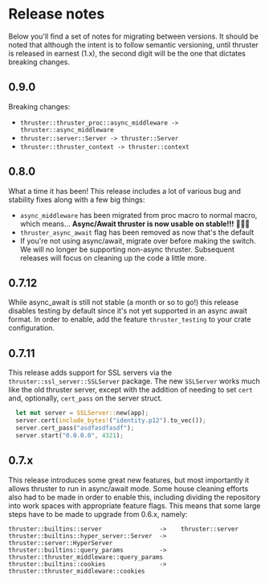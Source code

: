 # Release notes

Below you'll find a set of notes for migrating between versions. It should be noted that although the intent is to follow semantic versioning, until thruster is released in earnest (1.x), the second digit will be the one that dictates breaking changes.

## 0.9.0

Breaking changes:
- `thruster::thruster_proc::async_middleware -> thruster::async_middleware`
- `thruster::server::Server -> thruster::Server`
- `thruster::thruster_context -> thruster::context`

## 0.8.0

What a time it has been! This release includes a lot of various bug and stability fixes along with a few big things:
- `async_middleware` has been migrated from proc macro to normal macro, which means... **Async/Await thruster is now usable on stable!!!** 🎉🎉🎉
- `thruster_async_await` flag has been removed as now that's the default
- If you're not using async/await, migrate over before making the switch. We will no longer be supporting non-async thruster. Subsequent releases will focus on cleaning up the code a little more.

## 0.7.12

While async_await is still not stable (a month or so to go!) this release disables testing by default since it's not yet supported in an async await format. In order to enable, add the feature `thruster_testing` to your crate configuration.

## 0.7.11

This release adds support for SSL servers via the `thruster::ssl_server::SSLServer` package. The new `SSLServer` works much like the old thruster server, except with the addition of needing to set `cert` and, optionally, `cert_pass` on the server struct.

```rust
  let mut server = SSLServer::new(app);
  server.cert(include_bytes!("identity.p12").to_vec());
  server.cert_pass("asdfasdfasdf");
  server.start("0.0.0.0", 4321);
```

## 0.7.x

This release introduces some great new features, but most importantly it allows thruster to run in async/await mode. Some house cleaning efforts also had to be made in order to enable this, including dividing the repository into work spaces with appropriate feature flags. This means that some large steps have to be made to upgrade from 0.6.x, namely:

```
thruster::builtins::server                ->    thruster::server
thruster::builtins::hyper_server::Server  ->    thruster::server::HyperServer
thruster::builtins::query_params          ->    thruster::thruster_middleware::query_params
thruster::builtins::cookies               ->    thruster::thruster_middleware::cookies
```
